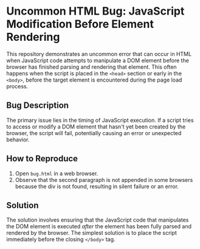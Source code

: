 # Uncommon HTML Bug: JavaScript Modification Before Element Rendering

This repository demonstrates an uncommon error that can occur in HTML when JavaScript code attempts to manipulate a DOM element before the browser has finished parsing and rendering that element. This often happens when the script is placed in the `<head>` section or early in the `<body>`, before the target element is encountered during the page load process.

## Bug Description
The primary issue lies in the timing of JavaScript execution.  If a script tries to access or modify a DOM element that hasn't yet been created by the browser, the script will fail, potentially causing an error or unexpected behavior.

## How to Reproduce
1. Open `bug.html` in a web browser.
2. Observe that the second paragraph is not appended in some browsers because the div is not found, resulting in silent failure or an error.

## Solution
The solution involves ensuring that the JavaScript code that manipulates the DOM element is executed *after* the element has been fully parsed and rendered by the browser. The simplest solution is to place the script immediately before the closing `</body>` tag.